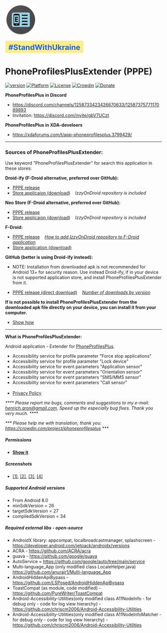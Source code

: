 <!--suppress CheckImageSize -->
<img src="art/ic_launcher-web.png"  alt="PPPE application icon" width="100" height="100">  

[![Stand With Ukraine](https://raw.githubusercontent.com/vshymanskyy/StandWithUkraine/main/badges/StandWithUkraine.svg)](https://stand-with-ukraine.pp.ua)

PhoneProfilesPlusExtender (PPPE)
====================================

[![version](https://img.shields.io/badge/version-8.1.6-blue)](https://github.com/henrichg/PhoneProfilesPlusExtender/releases/tag/8.1.6)
[![Platform](https://img.shields.io/badge/platform-android-green.svg)](http://developer.android.com/index.html)
[![License](https://img.shields.io/hexpm/l/plug.svg)](https://github.com/henrichg/PhoneProfilesPlus/blob/master/LICENSE)
[![Crowdin](https://badges.crowdin.net/phoneprofilesplus/localized.svg)](https://crowdin.com/project/phoneprofilesplus)
[![Donate](https://img.shields.io/badge/Donate-PayPal-green.svg)](https://www.paypal.com/cgi-bin/webscr?cmd=_donations&business=AF5QK49DMAL2U&currency_code=EUR)

__PhoneProfilesPlus in Discord__
- https://discord.com/channels/1258733423426670633/1258737577117089893
- Invitation: https://discord.com/invite/gbV7UCzt

__PhoneProfilesPlus in XDA-develoers__
- https://xdaforums.com/t/app-phoneprofilesplus.3799429/

---

### Sources of PhoneProfilesPlusExtender:

Use keyword "PhoneProfilesPlusExtender" for search this application in these stores:

__Droid-ify (F-Droid alternative, preferred over GitHub):__
- [PPPE release](https://apt.izzysoft.de/fdroid/index/apk/sk.henrichg.phoneprofilesplusextender)
- [Store applicaion (download)](https://apt.izzysoft.de/fdroid/index/apk/com.looker.droidify)
  &nbsp;&nbsp;&nbsp;_IzzyOnDroid repository is included_

__Neo Store (F-Droid alternative, preferred over GitHub):__
- [PPPE release](https://apt.izzysoft.de/fdroid/index/apk/sk.henrichg.phoneprofilesplusextender)
- [Store applicaion (download)](https://apt.izzysoft.de/fdroid/index/apk/com.machiav3lli.fdroid)
  &nbsp;&nbsp;&nbsp;_IzzyOnDroid repository is included_

__F-Droid:__
- [PPPE release](https://apt.izzysoft.de/fdroid/index/apk/sk.henrichg.phoneprofilesplusextender)
&nbsp;&nbsp;&nbsp;_[How to add IzzyOnDroid repository to F-Droid application](https://apt.izzysoft.de/fdroid/index/info)_  
- [Store application (download)](https://www.f-droid.org/)

__GitHub (better is using Droid-ify instead):__

- NOTE: Installation from downloaded apk is not recommended for Android 13+ for security reason. Use instead Droid-ify, if in your device is not supported application store, and install PhoneProfilesPlusExtender from it.

- [PPPE release (direct download)](https://github.com/henrichg/PhoneProfilesPlusExtender/releases/latest/download/PhoneProfilesPlusExtender.apk)
  &nbsp;&nbsp;&nbsp;_[Number of downloads by version](https://hanadigital.github.io/grev/?user=henrichg&repo=phoneprofilesplusextender)_

__If is not possible to install PhoneProfilesPlusExtender from the downloaded apk file directly on your device, you can install it from your computer.__
- [Show how](docs/install_apk_from_pc.md)

---

__What is PhoneProfilesPlusExtender:__

Android application - Extender for [PhoneProfilesPlus](https://github.com/henrichg/PhoneProfilesPlus).
- Accessibility service for profile parameter "Force stop applications"
- Accessibility service for profile parameter "Lock device"
- Accessibility service for event parameters "Application sensor"
- Accessibility service for event parameters "Orientation sensor"
- Accessibility service for event parameters "SMS/MMS sensor"
- Accessibility service for event parameters "Call sensor"
  \
  &nbsp;
- [Privacy Policy](https://henrichg.github.io/PhoneProfilesPlus/privacy_policy.html)

_**** Please report me bugs, comments and suggestions to my e-mail: <henrich.gron@gmail.com>. Speed up the especially bug fixes. Thank you very much. ****_

_*** Please help me with translation, thank you: <https://crowdin.com/project/phoneprofilesplus> ***_

##### Permissions
- __[Show it](docs/permissions.md)__

##### Screenshots
- [[1]](art/phoneScreenshots/01.png),
[[2]](art/phoneScreenshots/02.png),
[[3]](art/phoneScreenshots/03.png),
[[4]](art/phoneScreenshots/04.png)

##### Supported Android versions

- From Android 8.0
- minSdkVersion = 26
- targetSdkVersion = 27
- compiledSdkVersion = 34

##### Required external libs - open-source

- AndroidX library: appcompat, localbroadcastmanager, splashscreen - https://developer.android.com/jetpack/androidx/versions
- ACRA - https://github.com/ACRA/acra
- guava - https://github.com/google/guava
- AutoService = https://github.com/google/auto/tree/main/service
- Multi-language_App (only modified class LocaleHelper.java) https://github.com/anurajr1/Multi-language_App
- AndroidHiddenApiBypass - https://github.com/LSPosed/AndroidHiddenApiBypass
- ToastCompat (as module, code modified) - https://github.com/PureWriter/ToastCompat
- Android-Accessibility-Utilities(only modified class A11NodeInfo - for debug only - code for log view hierarchy) - https://github.com/chriscm2006/Android-Accessibility-Utilities
- Android-Accessibility-Utilities(only modified class A11NodeInfoMatcher - for debug only - code for log view hierarchy) - https://github.com/chriscm2006/Android-Accessibility-Utilities

